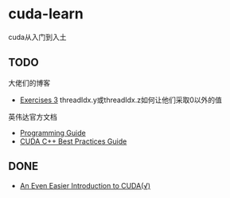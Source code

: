 # cuda-learn

cuda从入门到入土

## TODO

大佬们的博客


- [Exercises 3](https://developer.nvidia.com/blog/even-easier-introduction-cuda/) threadIdx.y或threadIdx.z如何让他们采取0以外的值

英伟达官方文档
- [Programming Guide](https://docs.nvidia.com/cuda/cuda-c-programming-guide/index.html)
- [CUDA C++ Best Practices Guide](https://docs.nvidia.com/cuda/cuda-c-best-practices-guide/index.html)

## DONE

- [An Even Easier Introduction to CUDA(√)](https://developer.nvidia.com/blog/even-easier-introduction-cuda/)
